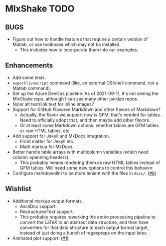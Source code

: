 # MlxShake TODO

## BUGS

* Figure out how to handle features that require a certain version of Matlab, or use toolboxes which may not be installed.
  * This includes how to incorporate them into our examples.

## Enhancements

* Add some tests.
* `exportlivescript` command (like, an external OS/shell command, not a Matlab command).
* Set up the Azure DevOps pipeline. As of 2021-09-11, it's not seeing the MlxShake repo, although I can see many other janklab repos.
* Nicer alt text/link text for inline images?
* Support for GitHub Flavored Markdown and other flavors of Markdown?
  * Actually, the flavor we support now _is_ GFM; that's needed for tables. Need to officially adopt that, and then maybe add other flavors.
  * Or at least some Markdown options: whether tables are GFM tables or raw HTML tables, etc.
* Add support for Jekyll and MkDocs integration.
  * Front matter for Jekyll etc.
  * Math markup for MkDocs.
* Better handle table arrays with multicolumn variables (which need column-spanning headers).
  * This probably means rendering them as raw HTML tables instead of GFM tables. Will need some new options to control this behavior.
* Configure markdownlint to be more lenient with the files in `docs/`. ([#8](https://github.com/janklab/MlxShake/issues/8))

## Wishlist

* Additional markup output formats.
  * AsciiDoc support.
  * RestructuredText support.
  * This probably requires reworking the entire processing pipeline to convert the LaTeX to an abstract data structure, and then have converters for that data structure to each output format target, instead of just doing a bunch of regexpreps on the input latex.
* Animated plot support. ([#1](https://github.com/janklab/MlxShake/issues/1))